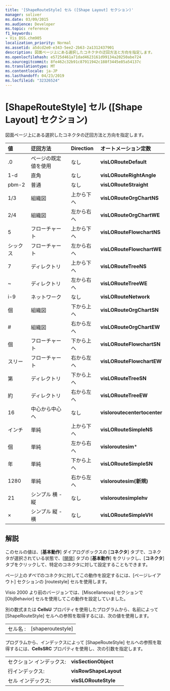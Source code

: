 ```yaml
---
title: '[ShapeRouteStyle] セル ([Shape Layout] セクション)'
manager: soliver
ms.date: 03/09/2015
ms.audience: Developer
ms.topic: reference
f1_keywords:
- Vis_DSS.chm905
localization_priority: Normal
ms.assetid: a5dcd2e0-e343-5ee2-2b63-2a1312437901
description: 図面ページ上にある選択したコネクタの迂回方法と方向を指定します。
ms.openlocfilehash: e5725d461a71dad4623161d99134a20250abe724
ms.sourcegitcommit: 8fe462c32b91c87911942c188f3445e85a54137c
ms.translationtype: MT
ms.contentlocale: ja-JP
ms.lasthandoff: 04/23/2019
ms.locfileid: "32326524"
---
```

# <a name="shaperoutestyle-cell-shape-layout-section"></a>[ShapeRouteStyle] セル ([Shape Layout] セクション)

図面ページ上にある選択したコネクタの迂回方法と方向を指定します。
  
|**値**|**迂回方法**|**Direction**|**オートメーション定数**|
|:-----|:-----|:-----|:-----|
|.0  <br/> |ページの既定値を使用  <br/> |なし  <br/> |**visLORouteDefault** <br/> |
|1-d  <br/> |直角  <br/> |なし  <br/> |**visLORouteRightAngle** <br/> |
|pbm-2  <br/> |普通  <br/> |なし  <br/> |**visLORouteStraight** <br/> |
|1/3  <br/> |組織図  <br/> |上から下へ  <br/> |**visLORouteOrgChartNS** <br/> |
|2/4  <br/> |組織図  <br/> |左から右へ  <br/> |**visLORouteOrgChartWE** <br/> |
|5  <br/> |フローチャート  <br/> |上から下へ  <br/> |**visLORouteFlowchartNS** <br/> |
|シックス  <br/> |フローチャート  <br/> |左から右へ  <br/> |**visLORouteFlowchartWE** <br/> |
|7  <br/> |ディレクトリ  <br/> |上から下へ  <br/> |**visLORouteTreeNS** <br/> |
|~  <br/> |ディレクトリ  <br/> |左から右へ  <br/> |**visLORouteTreeWE** <br/> |
|i-9  <br/> |ネットワーク  <br/> |なし  <br/> |**visLORouteNetwork** <br/> |
|個  <br/> |組織図  <br/> |下から上へ  <br/> |**visLORouteOrgChartSN** <br/> |
|#  <br/> |組織図  <br/> |右から左へ  <br/> |**visLORouteOrgChartEW** <br/> |
|個  <br/> |フローチャート  <br/> |下から上へ  <br/> |**visLORouteFlowchartSN** <br/> |
|スリー  <br/> |フローチャート  <br/> |右から左へ  <br/> |**visLORouteFlowchartEW** <br/> |
|第  <br/> |ディレクトリ  <br/> |下から上へ  <br/> |**visLORouteTreeSN** <br/> |
|約  <br/> |ディレクトリ  <br/> |右から左へ  <br/> |**visLORouteTreeEW** <br/> |
|16  <br/> |中心から中心へ  <br/> |なし  <br/> |**visloroutecentertocenter** <br/> |
|インチ  <br/> |単純  <br/> |上から下へ  <br/> |**visLORouteSimpleNS** <br/> |
|個  <br/> |単純  <br/> |左から右へ  <br/> |**visloroutesim*** <br/> |
|年  <br/> |単純  <br/> |下から上へ  <br/> |**visLORouteSimpleSN** <br/> |
|1280  <br/> |単純  <br/> |右から左へ  <br/> |**visloroutesim(新規)** <br/> |
|21  <br/> |シンプル 横 - 縦  <br/> |なし  <br/> |**visloroutesimplehv** <br/> |
|×  <br/> |シンプル 縦 - 横  <br/> |なし  <br/> |**visLORouteSimpleVH** <br/> |
   
## <a name="remarks"></a>解説

このセルの値は、[**基本動作**] ダイアログボックスの [**コネクタ**] タブで、コネクタが選択されている状態で、[[開発](run-in-developer-mode-display-the-developer-tab.md)] タブの [**基本動作**] をクリックし、[**コネクタ**] タブをクリックして、特定のコネクタに対して設定することもできます。 
  
ページ上の*すべて*のコネクタに対してこの動作を設定するには、[ページレイアウト] セクションの [routestyle] セルを使用します。 
  
Visio 2000 より前のバージョンでは、[Miscellaneous] セクションで [ObjBehavior] セルを使用してこの動作を設定していました。
  
別の数式または **CellsU** プロパティを使用したプログラムから、名前によって [ShapeRouteStyle] セルへの参照を取得するには、次の値を使用します。 
  
|||
|:-----|:-----|
|セル名 :  <br/> |[shaperoutestyle]  <br/> |
   
プログラムから、インデックスによって [ShapeRouteStyle] セルへの参照を取得するには、**CellsSRC** プロパティを使用し、次の引数を指定します。 
  
|||
|:-----|:-----|
|セクション インデックス:  <br/> |**visSectionObject** <br/> |
|行インデックス:  <br/> |**visRowShapeLayout** <br/> |
|セル インデックス:  <br/> |**visSLORouteStyle** <br/> |
   

